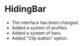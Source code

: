 # HidingBar

* The interface has been changed.
* Added a system of profiles.
* Added a system of bars.
* Added "Clip button" option.